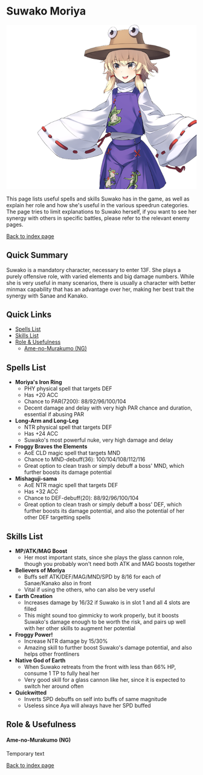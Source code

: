 # Suwako Moriya

![](img/suwako.png)

This page lists useful spells and skills Suwako has in the game, as well as explain her role and how she's useful in the various speedrun categories. The page tries to limit explanations to Suwako herself, if you want to see her synergy with others in specific battles, please refer to the relevant enemy pages.

[Back to index page](../index.md)

## Quick Summary

Suwako is a mandatory character, necessary to enter 13F. She plays a purely offensive role, with varied elements and big damage numbers. While she is very useful in many scenarios, there is usually a character with better minmax capability that has an advantage over her, making her best trait the synergy with Sanae and Kanako.

## Quick Links
* [Spells List](#spells)
* [Skills List](#skills)
* [Role & Usefulness](#useful)
	* [Ame-no-Murakumo (NG)](#ng-murakumo)

## <a id="spells"></a>Spells List

* **Moriya's Iron Ring**
	* PHY physical spell that targets DEF
	* Has +20 ACC
	* Chance to PAR(7200): 88/92/96/100/104
	* Decent damage and delay with very high PAR chance and duration, essential if abusing PAR
* **Long-Arm and Long-Leg**
	* NTR physical spell that targets DEF
	* Has +24 ACC
	* Suwako's most powerful nuke, very high damage and delay
* **Froggy Braves the Elements**
	* AoE CLD magic spell that targets MND
	* Chance to MND-debuff(36): 100/104/108/112/116
	* Great option to clean trash or simply debuff a boss' MND, which further boosts its damage potential
* **Mishaguji-sama**
	* AoE NTR magic spell that targets DEF
	* Has +32 ACC
	* Chance to DEF-debuff(20): 88/92/96/100/104
	* Great option to clean trash or simply debuff a boss' DEF, which further boosts its damage potential, and also the potential of her other DEF targetting spells

## <a id="skills"></a>Skills List

* **MP/ATK/MAG Boost**
	* Her most important stats, since she plays the glass cannon role, though you probably won't need both ATK and MAG boosts together
* **Believers of Moriya**
	* Buffs self ATK/DEF/MAG/MND/SPD by 8/16 for each of Sanae/Kanako also in front
	* Vital if using the others, who can also be very useful
* **Earth Creation**
	* Increases damage by 16/32 if Suwako is in slot 1 and all 4 slots are filled
	* This might sound too gimmicky to work properly, but it boosts Suwako's damage enough to be worth the risk, and pairs up well with her other skills to augment her potential
* **Froggy Power!**
	* Increase NTR damage by 15/30%
	* Amazing skill to further boost Suwako's damage potential, and also helps other frontliners
* **Native God of Earth**
	* When Suwako retreats from the front with less than 66% HP, consume 1 TP to fully heal her
	* Very good skill for a glass cannon like her, since it is expected to switch her around often
* **Quickwitted**
	* Inverts SPD debuffs on self into buffs of same magnitude
	* Useless since Aya will always have her SPD buffed

## <a id="useful"></a>Role & Usefulness

#### <a id="ng-murakumo"></a>Ame-no-Murakumo (NG)

Temporary text

[Back to index page](../index.md)

